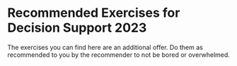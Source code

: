# Recommended Exercises for Decision Support 2023

The exercises you can find here are an additional offer. Do them as recommended to you by the recommender to not be bored or overwhelmed.
